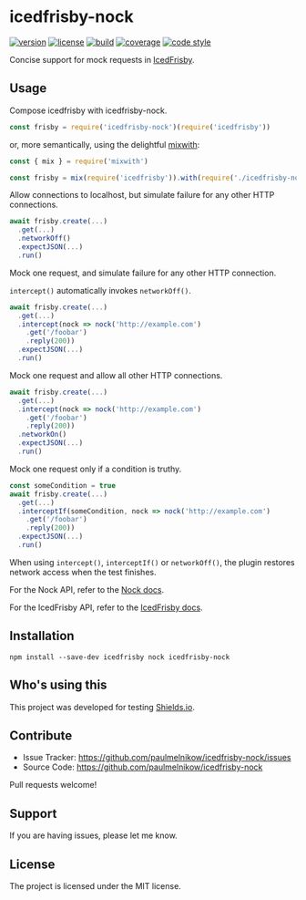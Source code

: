# icedfrisby-nock

[![version](https://img.shields.io/npm/v/icedfrisby-nock.svg?style=flat-square)][npm]
[![license](https://img.shields.io/npm/l/icedfrisby-nock.svg?style=flat-square)][npm]
[![build](https://img.shields.io/circleci/project/github/paulmelnikow/icedfrisby-nock.svg?style=flat-square)][build]
[![coverage](https://img.shields.io/coveralls/paulmelnikow/icedfrisby-nock.svg?style=flat-square)][coverage]
[![code style](https://img.shields.io/badge/code_style-prettier-ff69b4.svg?style=flat-square)][prettier]

[npm]: https://npmjs.com/icedfrisby-nock
[build]: https://circleci.com/gh/paulmelnikow/icedfrisby-nock/tree/master
[coverage]: https://coveralls.io/github/paulmelnikow/icedfrisby-nock
[prettier]: https://prettier.io/

Concise support for mock requests in [IcedFrisby][].

[icedfrisby]: https://github.com/MarkHerhold/IcedFrisby/

## Usage

Compose icedfrisby with icedfrisby-nock.

```js
const frisby = require('icedfrisby-nock')(require('icedfrisby'))
```

or, more semantically, using the delightful [mixwith][]:

```js
const { mix } = require('mixwith')

const frisby = mix(require('icedfrisby')).with(require('./icedfrisby-nock'))
```

Allow connections to localhost, but simulate failure for any other HTTP
connections.

```js
await frisby.create(...)
  .get(...)
  .networkOff()
  .expectJSON(...)
  .run()
```

Mock one request, and simulate failure for any other HTTP connection.

`intercept()` automatically invokes `networkOff()`.

```js
await frisby.create(...)
  .get(...)
  .intercept(nock => nock('http://example.com')
    .get('/foobar')
    .reply(200))
  .expectJSON(...)
  .run()
```

Mock one request and allow all other HTTP connections.

```js
await frisby.create(...)
  .get(...)
  .intercept(nock => nock('http://example.com')
    .get('/foobar')
    .reply(200))
  .networkOn()
  .expectJSON(...)
  .run()
```

Mock one request only if a condition is truthy.

```js
const someCondition = true
await frisby.create(...)
  .get(...)
  .interceptIf(someCondition, nock => nock('http://example.com')
    .get('/foobar')
    .reply(200))
  .expectJSON(...)
  .run()
```

When using `intercept()`, `interceptIf()` or `networkOff()`, the plugin restores network access
when the test finishes.

For the Nock API, refer to the [Nock docs][].

For the IcedFrisby API, refer to the [IcedFrisby docs][].

[mixwith]: https://github.com/justinfagnani/mixwith.js
[nock docs]: https://github.com/node-nock/nock#use
[icedfrisby docs]: https://github.com/MarkHerhold/IcedFrisby/blob/master/API.md

## Installation

```
npm install --save-dev icedfrisby nock icedfrisby-nock
```

## Who's using this

This project was developed for testing [Shields.io](https://shields.io/).

## Contribute

- Issue Tracker: https://github.com/paulmelnikow/icedfrisby-nock/issues
- Source Code: https://github.com/paulmelnikow/icedfrisby-nock

Pull requests welcome!

## Support

If you are having issues, please let me know.

## License

The project is licensed under the MIT license.
